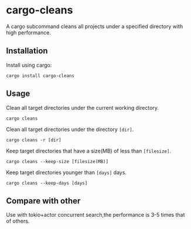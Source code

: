 # cargo-cleans
A cargo subcommand cleans all projects under a specified directory with high performance.

## Installation

Install using cargo:
```shell
cargo install cargo-cleans
```

## Usage

Clean all target directories under the current working directory.
```shell
cargo cleans
```

Clean all target directories under the directory `[dir]`.
```shell
cargo cleans -r [dir]
```

Keep target directories that have a size(MB) of less than `[filesize]`.
```shell
cargo cleans --keep-size [filesize(MB)]
```

Keep target directories younger than `[days]` days.
```shell
cargo cleans --keep-days [days]
```

## Compare with other
Use with tokio+actor concurrent search,the performance is 3-5 times that of others.